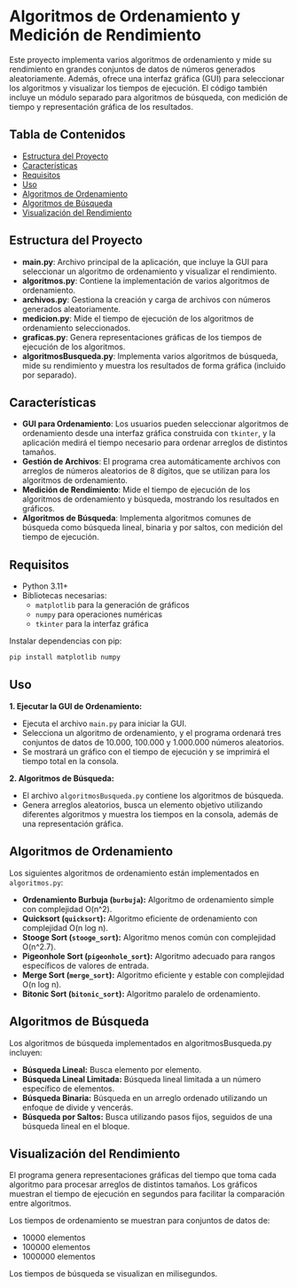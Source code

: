 # Algoritmos de Ordenamiento y Medición de Rendimiento

Este proyecto implementa varios algoritmos de ordenamiento y mide su rendimiento en grandes conjuntos de datos de números generados aleatoriamente. Además, ofrece una interfaz gráfica (GUI) para seleccionar los algoritmos y visualizar los tiempos de ejecución. El código también incluye un módulo separado para algoritmos de búsqueda, con medición de tiempo y representación gráfica de los resultados.

## Tabla de Contenidos
- [Estructura del Proyecto](#estructura-del-proyecto)
- [Características](#características)
- [Requisitos](#requisitos)
- [Uso](#uso)
- [Algoritmos de Ordenamiento](#algoritmos-de-ordenamiento)
- [Algoritmos de Búsqueda](#algoritmos-de-búsqueda)
- [Visualización del Rendimiento](#visualización-del-rendimiento)

## Estructura del Proyecto

- **main.py**: Archivo principal de la aplicación, que incluye la GUI para seleccionar un algoritmo de ordenamiento y visualizar el rendimiento.
- **algoritmos.py**: Contiene la implementación de varios algoritmos de ordenamiento.
- **archivos.py**: Gestiona la creación y carga de archivos con números generados aleatoriamente.
- **medicion.py**: Mide el tiempo de ejecución de los algoritmos de ordenamiento seleccionados.
- **graficas.py**: Genera representaciones gráficas de los tiempos de ejecución de los algoritmos.
- **algoritmosBusqueda.py**: Implementa varios algoritmos de búsqueda, mide su rendimiento y muestra los resultados de forma gráfica (incluido por separado).

## Características

- **GUI para Ordenamiento**: Los usuarios pueden seleccionar algoritmos de ordenamiento desde una interfaz gráfica construida con `tkinter`, y la aplicación medirá el tiempo necesario para ordenar arreglos de distintos tamaños.
- **Gestión de Archivos**: El programa crea automáticamente archivos con arreglos de números aleatorios de 8 dígitos, que se utilizan para los algoritmos de ordenamiento.
- **Medición de Rendimiento**: Mide el tiempo de ejecución de los algoritmos de ordenamiento y búsqueda, mostrando los resultados en gráficos.
- **Algoritmos de Búsqueda**: Implementa algoritmos comunes de búsqueda como búsqueda lineal, binaria y por saltos, con medición del tiempo de ejecución.

## Requisitos

- Python 3.11+
- Bibliotecas necesarias:
  - `matplotlib` para la generación de gráficos
  - `numpy` para operaciones numéricas
  - `tkinter` para la interfaz gráfica

Instalar dependencias con pip:

```bash
pip install matplotlib numpy
```

## Uso

**1. Ejecutar la GUI de Ordenamiento:**

   - Ejecuta el archivo `main.py` para iniciar la GUI.
   - Selecciona un algoritmo de ordenamiento, y el programa ordenará tres conjuntos de datos de 10.000, 100.000 y 1.000.000 números aleatorios.
   - Se mostrará un gráfico con el tiempo de ejecución y se imprimirá el tiempo total en la consola.

**2. Algoritmos de Búsqueda:**

  - El archivo `algoritmosBusqueda.py` contiene los algoritmos de búsqueda.
  - Genera arreglos aleatorios, busca un elemento objetivo utilizando diferentes algoritmos y muestra los tiempos en la consola, además de una representación gráfica.

## Algoritmos de Ordenamiento

Los siguientes algoritmos de ordenamiento están implementados en `algoritmos.py`:

  - **Ordenamiento Burbuja (`burbuja`):** Algoritmo de ordenamiento simple con complejidad O(n^2).
  - **Quicksort (`quicksort`):** Algoritmo eficiente de ordenamiento con complejidad O(n log n).
  - **Stooge Sort (`stooge_sort`):** Algoritmo menos común con complejidad O(n^2.7).
  - **Pigeonhole Sort (`pigeonhole_sort`):** Algoritmo adecuado para rangos específicos de valores de entrada.
  - **Merge Sort (`merge_sort`):** Algoritmo eficiente y estable con complejidad O(n log n).
  - **Bitonic Sort (`bitonic_sort`):** Algoritmo paralelo de ordenamiento.

## Algoritmos de Búsqueda

Los algoritmos de búsqueda implementados en algoritmosBusqueda.py incluyen:

- **Búsqueda Lineal:** Busca elemento por elemento.
- **Búsqueda Lineal Limitada:** Búsqueda lineal limitada a un número específico de elementos.
- **Búsqueda Binaria:** Búsqueda en un arreglo ordenado utilizando un enfoque de divide y vencerás.
- **Búsqueda por Saltos:** Busca utilizando pasos fijos, seguidos de una búsqueda lineal en el bloque.

## Visualización del Rendimiento

El programa genera representaciones gráficas del tiempo que toma cada algoritmo para procesar arreglos de distintos tamaños. Los gráficos muestran el tiempo de ejecución en segundos para facilitar la comparación entre algoritmos.

Los tiempos de ordenamiento se muestran para conjuntos de datos de:

- 10000 elementos
- 100000 elementos
- 1000000 elementos

Los tiempos de búsqueda se visualizan en milisegundos.
